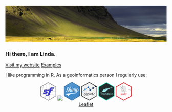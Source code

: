 ![Landscape](https://raw.githubusercontent.com/Menkli/Menkli/main/scape.jpg)
### Hi there, I am Linda. 

[Visit my website](https://menkli.github.io/Menkli/Menkli.html)
<a href="https://menkli.github.io/CDL-RAII/TII-1-1-2-Uniform-grid/dggidR-test.html" title="Example">Examples</a>

I like programming in R. As a geoinformatics person I regularly use:  

<p align="center">
  <a href="https://github.com/r-spatial/sf"><img src="https://raw.githubusercontent.com/loreabad6/sfnetworks_WiG/main/figs/sf.png" width="50px"/></a>
  <a href="https://github.com/rspatial/terra"><img src="https://raw.githubusercontent.com/rspatial/terra/master/man/figures/logo.png" width="50px"/></a>
  <a href="https://github.com/rstudio/shiny"><img src="https://raw.githubusercontent.com/rstudio/shiny/master/man/figures/logo.png" width="50px"/></a>
  <a href="https://github.com/tidyverse/ggplot2"><img src="https://raw.githubusercontent.com/tidyverse/ggplot2/master/man/figures/logo.png" width="50px"/></a>
  <a href="https://github.com/rstudio/rmarkdown"><img src="https://raw.githubusercontent.com/rstudio/hex-stickers/master/PNG/rmarkdown.png" width="50px"/></a>
  <a href="https://github.com/yihui/knitr"><img src="https://raw.githubusercontent.com/rstudio/hex-stickers/master/PNG/knitr.png" width="50px"/></a>
  <br>
    <a href="https://github.com/rstudio/leaflet">Leaflet</a> 
</p>
<!--
**Menkli/Menkli** is a ✨ _special_ ✨ repository because its `README.md` (this file) appears on your GitHub profile.

Here are some ideas to get you started:

- 🔭 I’m currently working on ...
- 🌱 I’m currently learning ...
- 👯 I’m looking to collaborate on ...
- 🤔 I’m looking for help with ...
- 💬 Ask me about ...
- 📫 How to reach me: ...
- 😄 Pronouns: ...
- ⚡ Fun fact: ...
-->
